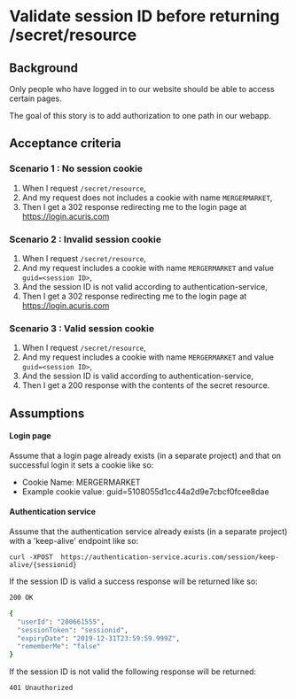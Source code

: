 # Validate session ID before returning /secret/resource 

## Background

Only people who have logged in to our website should be able to access certain pages.

The goal of this story is to add authorization to one path in our webapp.

## Acceptance criteria

### Scenario 1 : No session cookie

1. When I request `/secret/resource`,
2. And my request does not includes a cookie with name `MERGERMARKET`,
3. Then I get a 302 response redirecting me to the login page at https://login.acuris.com

### Scenario 2 : Invalid session cookie

1. When I request `/secret/resource`,
2. And my request includes a cookie with name `MERGERMARKET` and value `guid=<session ID>`,
3. And the session ID is not valid according to authentication-service,
4. Then I get a 302 response redirecting me to the login page at https://login.acuris.com

### Scenario 3 : Valid session cookie

1. When I request `/secret/resource`,
2. And my request includes a cookie with name `MERGERMARKET` and value `guid=<session ID>`,
3. And the session ID is valid according to authentication-service,
4. Then I get a 200 response with the contents of the secret resource.

## Assumptions

#### Login page

Assume that a login page already exists (in a separate project) and that on successful login it sets a cookie like so:

- Cookie Name: MERGERMARKET
- Example cookie value: guid=5108055d1cc44a2d9e7cbcf0fcee8dae

#### Authentication service

Assume that the authentication service already exists (in a separate project) with a 'keep-alive' endpoint like so: 

```
curl -XPOST  https://authentication-service.acuris.com/session/keep-alive/{sessionid}
```

If the session ID is valid a success response will be returned like so:

```bash
200 OK

{ 
  "userId": "200661555",
  "sessionToken": "sessionid",
  "expiryDate": "2019-12-31T23:59:59.999Z",
  "rememberMe": "false"
}
```

If the session ID is not valid the following response will be returned:

```bash
401 Unauthorized
```
